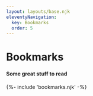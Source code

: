 ```yaml
---
layout: layouts/base.njk
eleventyNavigation:
  key: Bookmarks
  order: 5
---
```


# Bookmarks

#### Some great stuff to read

<div class="bookmark-block">
	{%- include 'bookmarks.njk' -%}
</div>
